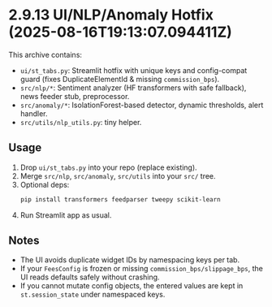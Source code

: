 # 2.9.13 UI/NLP/Anomaly Hotfix (2025-08-16T19:13:07.094411Z)

This archive contains:
- `ui/st_tabs.py`: Streamlit hotfix with unique keys and config-compat guard (fixes DuplicateElementId & missing `commission_bps`).
- `src/nlp/*`: Sentiment analyzer (HF transformers with safe fallback), news feeder stub, preprocessor.
- `src/anomaly/*`: IsolationForest-based detector, dynamic thresholds, alert handler.
- `src/utils/nlp_utils.py`: tiny helper.

## Usage
1. Drop `ui/st_tabs.py` into your repo (replace existing).
2. Merge `src/nlp`, `src/anomaly`, `src/utils` into your `src/` tree.
3. Optional deps:
   ```bash
   pip install transformers feedparser tweepy scikit-learn
   ```
4. Run Streamlit app as usual.

## Notes
- The UI avoids duplicate widget IDs by namespacing keys per tab.
- If your `FeesConfig` is frozen or missing `commission_bps/slippage_bps`, the UI reads defaults safely without crashing.
- If you cannot mutate config objects, the entered values are kept in `st.session_state` under namespaced keys.
